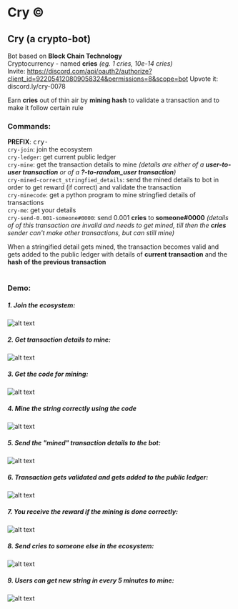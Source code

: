 # Cry ©
## Cry (a crypto-bot)

Bot based on **Block Chain Technology**<br>
Cryptocurrency - named **cries** _(eg. 1 cries, 10e-14 cries)_<br>
Invite: https://discord.com/api/oauth2/authorize?client_id=922054120809058324&permissions=8&scope=bot
Upvote it: discord.ly/cry-0078

Earn **cries** out of thin air by **mining hash** to validate a transaction and to make it follow certain rule<br>
### Commands:
**PREFIX**: <kbd>cry-</kbd><br>
`cry-join`: join the ecosystem<br>
`cry-ledger`: get current public ledger<br>
`cry-mine`: get the transaction details to mine _(details are either of a **user-to-user transaction** or of a **?-to-random_user transaction**)_<br>
`cry-mined-correct_stringfied_details`: send the mined details to bot in order to get reward (if correct) and validate the transaction<br>
`cry-minecode`: get a python program to mine stringfied details of transactions<br>
`cry-me`: get your details<br>
`cry-send-0.001-someone#0000`: send 0.001 **cries** to  **someone#0000**  _(details of of this transaction are invalid and needs to get mined, till then the **cries** sender can't make other transactions, but can still mine)_<br>

When a stringified detail gets mined, the transaction becomes valid and gets added to the public ledger with details of **current transaction** and the **hash of the previous transaction**<br>
<br>
### Demo:
##### 1. Join the ecosystem:
![alt text](https://cdn.discordapp.com/attachments/922107628845404190/923637238959575090/Screenshot_2021-12-23_231542.jpg)

##### 2. Get transaction details to mine:
![alt text](https://cdn.discordapp.com/attachments/922107628845404190/923637412582805554/Screenshot_2021-12-23_231622.jpg)

##### 3. Get the code for mining:
![alt text](https://cdn.discordapp.com/attachments/922107628845404190/923639071736229888/unknown.png)

##### 4. Mine the string correctly using the code
![alt text](https://cdn.discordapp.com/attachments/922107628845404190/923637580640165959/Screenshot_2021-12-23_233457.jpg)

##### 5. Send the "mined" transaction details to the bot:
![alt text](https://cdn.discordapp.com/attachments/922107628845404190/923637609488588810/Screenshot_2021-12-23_231753.jpg)

##### 6. Transaction gets validated and gets added to the public ledger:
![alt text](https://cdn.discordapp.com/attachments/922107628845404190/923637653734301726/Screenshot_2021-12-23_232158.jpg)

##### 7. You receive the reward if the mining is done correctly:
![alt text](https://cdn.discordapp.com/attachments/922107628845404190/923637733006651402/Screenshot_2021-12-23_232801.jpg)

##### 8. Send **cries** to someone else in the ecosystem:
![alt text](https://cdn.discordapp.com/attachments/922107628845404190/923637785942958150/Screenshot_2021-12-23_232855.jpg)

##### 9. Users can get new string in every 5 minutes to mine:
![alt text](https://cdn.discordapp.com/attachments/922107628845404190/923637833791602739/Screenshot_2021-12-23_232926.jpg)

